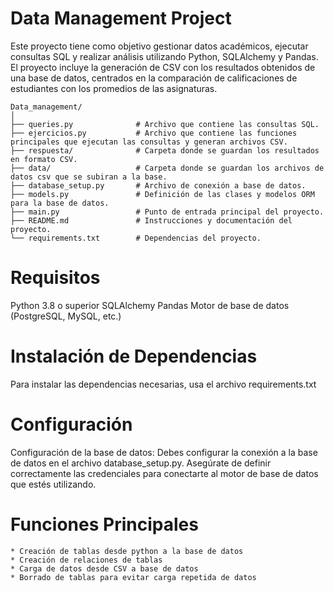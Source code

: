 # Data Management Project
Este proyecto tiene como objetivo gestionar datos académicos, ejecutar consultas SQL y realizar análisis utilizando Python, SQLAlchemy y Pandas. El proyecto incluye la generación de CSV con los resultados obtenidos de una base de datos, centrados en la comparación de calificaciones de estudiantes con los promedios de las asignaturas.

```
Data_management/
│
├── queries.py              # Archivo que contiene las consultas SQL.
├── ejercicios.py           # Archivo que contiene las funciones principales que ejecutan las consultas y generan archivos CSV.
├── respuesta/              # Carpeta donde se guardan los resultados en formato CSV.
├── data/                   # Carpeta donde se guardan los archivos de datos csv que se subiran a la base.
├── database_setup.py       # Archivo de conexión a base de datos.
├── models.py               # Definición de las clases y modelos ORM para la base de datos.
├── main.py                 # Punto de entrada principal del proyecto.
├── README.md               # Instrucciones y documentación del proyecto.
└── requirements.txt        # Dependencias del proyecto.
```

# Requisitos
Python 3.8 o superior
SQLAlchemy
Pandas
Motor de base de datos (PostgreSQL, MySQL, etc.)

# Instalación de Dependencias
Para instalar las dependencias necesarias, usa el archivo requirements.txt

# Configuración
Configuración de la base de datos: Debes configurar la conexión a la base de datos en el archivo database_setup.py. Asegúrate de definir correctamente las credenciales para conectarte al motor de base de datos que estés utilizando.

# Funciones Principales
```
* Creación de tablas desde python a la base de datos
* Creación de relaciones de tablas
* Carga de datos desde CSV a base de datos
* Borrado de tablas para evitar carga repetida de datos
```

